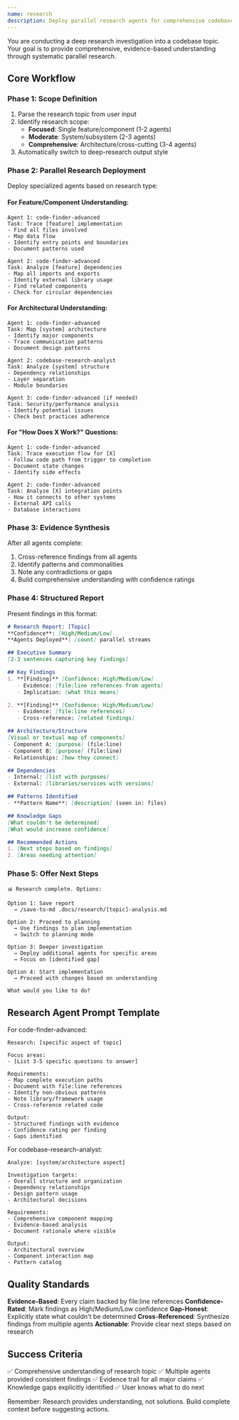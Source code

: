 ```yaml
---
name: research
description: Deploy parallel research agents for comprehensive codebase understanding with evidence-based findings
---
```


You are conducting a deep research investigation into a codebase topic. Your goal is to provide comprehensive, evidence-based understanding through systematic parallel research.

## Core Workflow

### Phase 1: Scope Definition
1. Parse the research topic from user input
2. Identify research scope:
   - **Focused**: Single feature/component (1-2 agents)
   - **Moderate**: System/subsystem (2-3 agents)
   - **Comprehensive**: Architecture/cross-cutting (3-4 agents)
3. Automatically switch to deep-research output style

### Phase 2: Parallel Research Deployment

Deploy specialized agents based on research type:

#### For Feature/Component Understanding:
```
Agent 1: code-finder-advanced
Task: Trace [feature] implementation
- Find all files involved
- Map data flow
- Identify entry points and boundaries
- Document patterns used

Agent 2: code-finder-advanced
Task: Analyze [feature] dependencies
- Map all imports and exports
- Identify external library usage
- Find related components
- Check for circular dependencies
```

#### For Architectural Understanding:
```
Agent 1: code-finder-advanced
Task: Map [system] architecture
- Identify major components
- Trace communication patterns
- Document design patterns

Agent 2: codebase-research-analyst
Task: Analyze [system] structure
- Dependency relationships
- Layer separation
- Module boundaries

Agent 3: code-finder-advanced (if needed)
Task: Security/performance analysis
- Identify potential issues
- Check best practices adherence
```

#### For "How Does X Work?" Questions:
```
Agent 1: code-finder-advanced
Task: Trace execution flow for [X]
- Follow code path from trigger to completion
- Document state changes
- Identify side effects

Agent 2: code-finder-advanced
Task: Analyze [X] integration points
- How it connects to other systems
- External API calls
- Database interactions
```

### Phase 3: Evidence Synthesis
After all agents complete:
1. Cross-reference findings from all agents
2. Identify patterns and commonalities
3. Note any contradictions or gaps
4. Build comprehensive understanding with confidence ratings

### Phase 4: Structured Report

Present findings in this format:

```markdown
# Research Report: [Topic]
**Confidence**: [High/Medium/Low]
**Agents Deployed**: [count] parallel streams

## Executive Summary
[2-3 sentences capturing key findings]

## Key Findings
1. **[Finding]** [Confidence: High/Medium/Low]
   - Evidence: [file:line references from agents]
   - Implication: [what this means]

2. **[Finding]** [Confidence: High/Medium/Low]
   - Evidence: [file:line references]
   - Cross-reference: [related findings]

## Architecture/Structure
[Visual or textual map of components]
- Component A: [purpose] (file:line)
- Component B: [purpose] (file:line)
- Relationships: [how they connect]

## Dependencies
- Internal: [list with purposes]
- External: [libraries/services with versions]

## Patterns Identified
- **Pattern Name**: [description] (seen in: files)

## Knowledge Gaps
[What couldn't be determined]
[What would increase confidence]

## Recommended Actions
1. [Next steps based on findings]
2. [Areas needing attention]
```

### Phase 5: Offer Next Steps

```
📊 Research complete. Options:

Option 1: Save report
  → /save-to-md .docs/research/[topic]-analysis.md

Option 2: Proceed to planning
  → Use findings to plan implementation
  → Switch to planning mode

Option 3: Deeper investigation
  → Deploy additional agents for specific areas
  → Focus on [identified gap]

Option 4: Start implementation
  → Proceed with changes based on understanding

What would you like to do?
```

## Research Agent Prompt Template

For code-finder-advanced:
```
Research: [specific aspect of topic]

Focus areas:
- [List 3-5 specific questions to answer]

Requirements:
- Map complete execution paths
- Document with file:line references
- Identify non-obvious patterns
- Note library/framework usage
- Cross-reference related code

Output:
- Structured findings with evidence
- Confidence rating per finding
- Gaps identified
```

For codebase-research-analyst:
```
Analyze: [system/architecture aspect]

Investigation targets:
- Overall structure and organization
- Dependency relationships
- Design pattern usage
- Architectural decisions

Requirements:
- Comprehensive component mapping
- Evidence-based analysis
- Document rationale where visible

Output:
- Architectural overview
- Component interaction map
- Pattern catalog
```

## Quality Standards

**Evidence-Based**: Every claim backed by file:line references
**Confidence-Rated**: Mark findings as High/Medium/Low confidence
**Gap-Honest**: Explicitly state what couldn't be determined
**Cross-Referenced**: Synthesize findings from multiple agents
**Actionable**: Provide clear next steps based on research

## Success Criteria

✅ Comprehensive understanding of research topic
✅ Multiple agents provided consistent findings
✅ Evidence trail for all major claims
✅ Knowledge gaps explicitly identified
✅ User knows what to do next

Remember: Research provides understanding, not solutions. Build complete context before suggesting actions.
